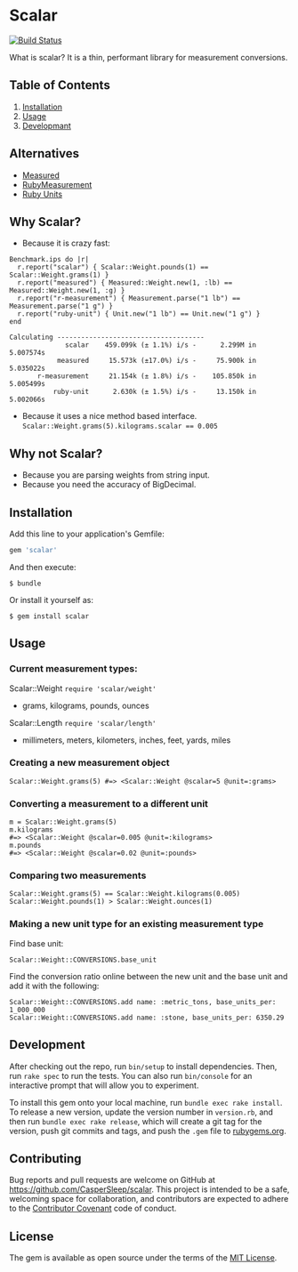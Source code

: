 # Scalar
[![Build Status](https://travis-ci.org/CasperSleep/scalar.svg?branch=master)](https://travis-ci.org/CasperSleep/scalar)

What is scalar? It is a thin, performant library for measurement conversions.

## Table of Contents
1. [Installation](#installation)
2. [Usage](#usage)
3. [Developmant](#development)

## Alternatives

- [Measured](https://github.com/Shopify/measured)
- [RubyMeasurement](https://github.com/mhuggins/ruby-measurement)
- [Ruby Units](https://github.com/olbrich/ruby-units)

## Why Scalar?
- Because it is crazy fast:
```
Benchmark.ips do |r|
  r.report("scalar") { Scalar::Weight.pounds(1) == Scalar::Weight.grams(1) }
  r.report("measured") { Measured::Weight.new(1, :lb) == Measured::Weight.new(1, :g) }
  r.report("r-measurement") { Measurement.parse("1 lb") == Measurement.parse("1 g") }
  r.report("ruby-unit") { Unit.new("1 lb") == Unit.new("1 g") }
end

Calculating -------------------------------------
              scalar    459.099k (± 1.1%) i/s -      2.299M in   5.007574s
            measured     15.573k (±17.0%) i/s -     75.900k in   5.035022s
       r-measurement     21.154k (± 1.8%) i/s -    105.850k in   5.005499s
           ruby-unit      2.630k (± 1.5%) i/s -     13.150k in   5.002066s
```

- Because it uses a nice method based interface.
`Scalar::Weight.grams(5).kilograms.scalar == 0.005`

## Why not Scalar?
- Because you are parsing weights from string input.
- Because you need the accuracy of BigDecimal.

## Installation

Add this line to your application's Gemfile:

```ruby
gem 'scalar'
```

And then execute:

    $ bundle

Or install it yourself as:

    $ gem install scalar

## Usage

### Current measurement types:
Scalar::Weight `require 'scalar/weight'`
- grams, kilograms, pounds, ounces

Scalar::Length `require 'scalar/length'`
- millimeters, meters, kilometers, inches, feet, yards, miles

### Creating a new measurement object
`Scalar::Weight.grams(5) #=> <Scalar::Weight @scalar=5 @unit=:grams>`

### Converting a measurement to a different unit
```
m = Scalar::Weight.grams(5)
m.kilograms
#=> <Scalar::Weight @scalar=0.005 @unit=:kilograms>
m.pounds
#=> <Scalar::Weight @scalar=0.02 @unit=:pounds>
```

### Comparing two measurements
```
Scalar::Weight.grams(5) == Scalar::Weight.kilograms(0.005)
Scalar::Weight.pounds(1) > Scalar::Weight.ounces(1)
```

### Making a new unit type for an existing measurement type
Find base unit:

`Scalar::Weight::CONVERSIONS.base_unit`

Find the conversion ratio online between the new unit and the base unit and add it with the following:
```
Scalar::Weight::CONVERSIONS.add name: :metric_tons, base_units_per: 1_000_000
Scalar::Weight::CONVERSIONS.add name: :stone, base_units_per: 6350.29
```

## Development

After checking out the repo, run `bin/setup` to install dependencies. Then, run `rake spec` to run the tests. You can also run `bin/console` for an interactive prompt that will allow you to experiment.

To install this gem onto your local machine, run `bundle exec rake install`. To release a new version, update the version number in `version.rb`, and then run `bundle exec rake release`, which will create a git tag for the version, push git commits and tags, and push the `.gem` file to [rubygems.org](https://rubygems.org).

## Contributing

Bug reports and pull requests are welcome on GitHub at https://github.com/CasperSleep/scalar. This project is intended to be a safe, welcoming space for collaboration, and contributors are expected to adhere to the [Contributor Covenant](http://contributor-covenant.org) code of conduct.


## License

The gem is available as open source under the terms of the [MIT License](http://opensource.org/licenses/MIT).

